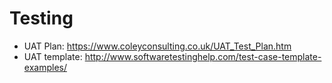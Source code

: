 # Testing 
- UAT Plan: https://www.coleyconsulting.co.uk/UAT_Test_Plan.htm
- UAT template: http://www.softwaretestinghelp.com/test-case-template-examples/
